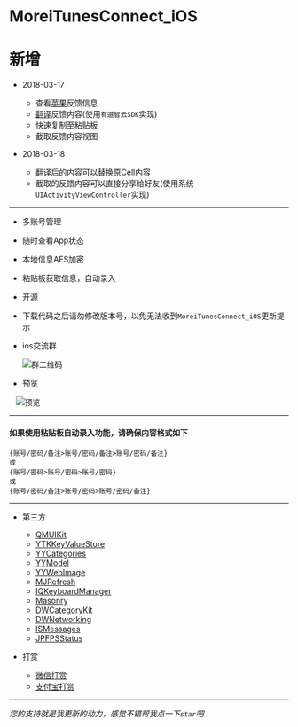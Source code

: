 # MoreiTunesConnect_iOS

# 新增
- 2018-03-17
    - 查看[苹果](https://idmsa.apple.com/IDMSWebAuth/login?appIdKey=891bd3417a7776362562d2197f89480a8547b108fd934911bcbea0110d07f757&path=%2Faccount%2F&rv=1)反馈信息 
    - [翻译](http://ai.youdao.com)反馈内容(使用```有道智云SDK```实现)
    - 快速复制至粘贴板
    - 截取反馈内容视图

- 2018-03-18
    - 翻译后的内容可以替换原Cell内容
    - 截取的反馈内容可以直接分享给好友(使用系统```UIActivityViewController```实现)
    
    
----
- 多账号管理
- 随时查看App状态
- 本地信息AES加密
- 粘贴板获取信息，自动录入
- 开源
- 下载代码之后请勿修改版本号，以免无法收到```MoreiTunesConnect_iOS```更新提示
- ios交流群

    ![群二维码](https://github.com/CoderDwang/MoreiTunesConnect_iOS/blob/master/Picture/群二维码.png)
    
- 预览

    ![预览](https://github.com/CoderDwang/MoreiTunesConnect_iOS/blob/master/Picture/预览图.gif)


---
#### 如果使用粘贴板自动录入功能，请确保内容格式如下
    {账号/密码/备注>账号/密码/备注>账号/密码/备注}
    或
    {账号/密码>账号/密码>账号/密码}
    或
    {账号/密码/备注>账号/密码>账号/密码/备注}

---

- 第三方
    - [QMUIKit](https://github.com/QMUI/QMUI_iOS)
    - [YTKKeyValueStore](https://github.com/yuantiku/YTKKeyValueStore)
    - [YYCategories](https://github.com/ibireme/YYCategories)
    - [YYModel](https://github.com/ibireme/YYModel)
    - [YYWebImage](https://github.com/ibireme/YYWebImage)
    - [MJRefresh](https://github.com/CoderMJLee/MJRefresh)
    - [IQKeyboardManager](https://github.com/hackiftekhar/IQKeyboardManager)
    - [Masonry](https://github.com/SnapKit/Masonry)
    - [DWCategoryKit](https://github.com/CoderDwang/DWCategoryKit)
    - [DWNetworking](https://github.com/CoderDwang/DWNetworking)
    - [ISMessages](https://github.com/ilyainyushin/ISMessages)
    - [JPFPSStatus](https://github.com/joggerplus/JPFPSStatus)

- 打赏
    - [微信打赏](https://github.com/CoderDwang/MoreiTunesConnect_iOS/blob/master/Picture/Pay/WeChat.JPG)
    - [支付宝打赏](https://github.com/CoderDwang/MoreiTunesConnect_iOS/blob/master/Picture/Pay/Ali.JPG)

---
*您的支持就是我更新的动力，感觉不错帮我点一下```star```吧*






